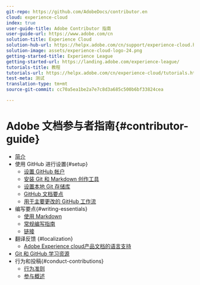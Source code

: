 ```yaml
---
git-repo: https://github.com/AdobeDocs/contributor.en
cloud: experience-cloud
index: true
user-guide-title: Adobe Contributor 指南
user-guide-url: https://www.adobe.com/cn
solution-title: Experience Cloud
solution-hub-url: https://helpx.adobe.com/cn/support/experience-cloud.html
solution-image: assets/experience-cloud-logo-24.png
getting-started-title: Experience League
getting-started-url: https://landing.adobe.com/experience-league/
tutorials-title: 教程
tutorials-url: https://helpx.adobe.com/cn/experience-cloud/tutorials.html
test-meta: 测试
translation-type: tm+mt
source-git-commit: cc70a5ea1be2a7e7c8d3a685c500b6bf33824cea

---
```



# Adobe 文档参与者指南{#contributor-guide}

+ [简介](introduction.md)
+ 使用 GitHub 进行设置{#setup}
   + [设置 GitHub 帐户](setup/github-signup.md)
   + [安装 Git 和 Markdown 创作工具](setup/install-tools.md)
   + [设置本地 Git 存储库](setup/local-repo.md)
   + [GitHub 文档要点](setup/git-fundamentals.md)
   + [用于主要更改的 GitHub 工作流](setup/full-workflow.md)
+ 编写要点{#writing-essentials}
   + [使用 Markdown](writing-essentials/markdown.md)
   + [常规编写指南](writing-essentials/general-writing-guidance.md)
   + [链接](writing-essentials/linking.md)
+ 翻译反馈 {#localization}
   + [Adobe Experience cloud产品文档的语言支持](localization/machine-translation.md)
+ [Git 和 GitHub 学习资源](resources.md)
+ 行为和投稿{#conduct-contributions}
   + [行为准则](conduct/code-of-conduct.md)
   + [参与概述](conduct/contributing.md)
